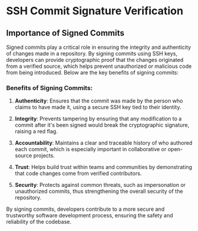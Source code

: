 # SSH Commit Signature Verification

## Importance of Signed Commits

Signed commits play a critical role in ensuring the integrity and authenticity of changes made in a repository. By signing commits using SSH keys, developers can provide cryptographic proof that the changes originated from a verified source, which helps prevent unauthorized or malicious code from being introduced. Below are the key benefits of signing commits:

### Benefits of Signing Commits:

1. **Authenticity**: Ensures that the commit was made by the person who claims to have made it, using a secure SSH key tied to their identity.
   
2. **Integrity**: Prevents tampering by ensuring that any modification to a commit after it's been signed would break the cryptographic signature, raising a red flag.

3. **Accountability**: Maintains a clear and traceable history of who authored each commit, which is especially important in collaborative or open-source projects.

4. **Trust**: Helps build trust within teams and communities by demonstrating that code changes come from verified contributors.

5. **Security**: Protects against common threats, such as impersonation or unauthorized commits, thus strengthening the overall security of the repository.

By signing commits, developers contribute to a more secure and trustworthy software development process, ensuring the safety and reliability of the codebase.

